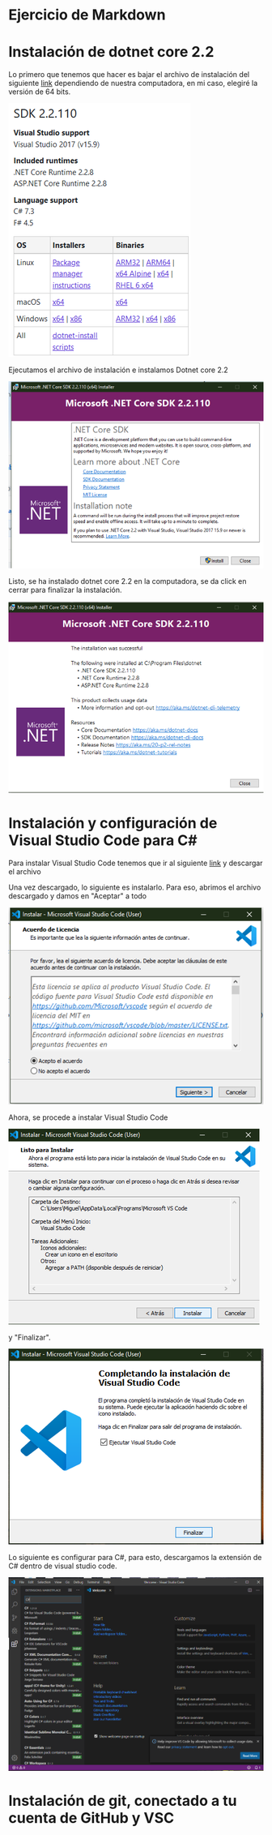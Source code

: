 
# Ejercicio de Markdown

# Instalación de dotnet core 2.2

Lo primero que tenemos que hacer
es bajar el archivo de instalación del siguiente [link](https://dotnet.microsoft.com/download/dotnet-core/2.2) dependiendo de nuestra computadora, en mi caso, elegiré la versión de 64 bits.

![ImagenArchivo](images/dotnetcore64bits.png)

Ejecutamos el archivo de instalación e instalamos Dotnet core 2.2

![ImagenInstalar](images/InstallingNetCore.png)

Listo, se ha instalado dotnet core 2.2 en la computadora, se da click en cerrar para finalizar la instalación.

![ImagenCerrar](images/SuccessfullInstalled.png)


# Instalación y configuración de Visual Studio Code para C#

Para instalar Visual Studio Code tenemos que ir al siguiente [link](https://code.visualstudio.com/) y descargar el archivo 

Una vez descargado, lo siguiente es instalarlo. Para eso, abrimos el archivo descargado y damos en "Aceptar" a todo 

![Ss1](images/Ss1.png)

Ahora, se procede a instalar Visual Studio Code

![Ss2](images/Ss2.png)


y "Finalizar".

![Ss3](images/Ss3.png)


Lo siguiente es configurar para C#, para esto, descargamos la extensión de C# dentro de visual studio code.

![Ss4](images/Ss4.png)


# Instalación de git, conectado a tu cuenta de GitHub y VSC




